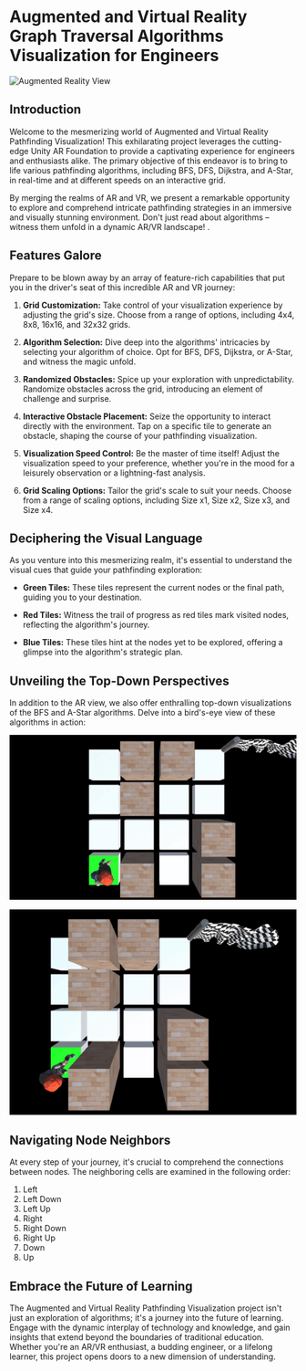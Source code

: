 
# Augmented and Virtual Reality Graph Traversal Algorithms Visualization for Engineers

![Augmented Reality View](https://github.com/neelgandhi108/Augmented-and-Virtual-Reality-Graph-Traversal-Algorithms-Visualization-for-Engineers/blob/master/Ar-view.gif)

## Introduction

Welcome to the mesmerizing world of Augmented and Virtual Reality Pathfinding Visualization! This exhilarating project leverages the cutting-edge Unity AR Foundation to provide a captivating experience for engineers and enthusiasts alike. The primary objective of this endeavor is to bring to life various pathfinding algorithms, including BFS, DFS, Dijkstra, and A-Star, in real-time and at different speeds on an interactive grid.

By merging the realms of AR and VR, we present a remarkable opportunity to explore and comprehend intricate pathfinding strategies in an immersive and visually stunning environment. Don't just read about algorithms – witness them unfold in a dynamic AR/VR landscape! .

## Features Galore

Prepare to be blown away by an array of feature-rich capabilities that put you in the driver's seat of this incredible AR and VR journey:

1.  **Grid Customization:** Take control of your visualization experience by adjusting the grid's size. Choose from a range of options, including 4x4, 8x8, 16x16, and 32x32 grids.
    
2.  **Algorithm Selection:** Dive deep into the algorithms' intricacies by selecting your algorithm of choice. Opt for BFS, DFS, Dijkstra, or A-Star, and witness the magic unfold.
    
3.  **Randomized Obstacles:** Spice up your exploration with unpredictability. Randomize obstacles across the grid, introducing an element of challenge and surprise.
    
4.  **Interactive Obstacle Placement:** Seize the opportunity to interact directly with the environment. Tap on a specific tile to generate an obstacle, shaping the course of your pathfinding visualization.
    
5.  **Visualization Speed Control:** Be the master of time itself! Adjust the visualization speed to your preference, whether you're in the mood for a leisurely observation or a lightning-fast analysis.
    
6.  **Grid Scaling Options:** Tailor the grid's scale to suit your needs. Choose from a range of scaling options, including Size x1, Size x2, Size x3, and Size x4.
    

## Deciphering the Visual Language

As you venture into this mesmerizing realm, it's essential to understand the visual cues that guide your pathfinding exploration:

-   **Green Tiles:** These tiles represent the current nodes or the final path, guiding you to your destination.
    
-   **Red Tiles:** Witness the trail of progress as red tiles mark visited nodes, reflecting the algorithm's journey.
    
-   **Blue Tiles:** These tiles hint at the nodes yet to be explored, offering a glimpse into the algorithm's strategic plan.
    

## Unveiling the Top-Down Perspectives

In addition to the AR view, we also offer enthralling top-down visualizations of the BFS and A-Star algorithms. Delve into a bird's-eye view of these algorithms in action:

![2D Top Down View: BFS Algorithm](https://github.com/neelgandhi108/Augmented-and-Virtual-Reality-Graph-Traversal-Algorithms-Visualization-for-Engineers/blob/master/2d-top-down-view-bfs.gif)

![2D Top Down View: A-Star Algorithm](https://github.com/neelgandhi108/Augmented-and-Virtual-Reality-Graph-Traversal-Algorithms-Visualization-for-Engineers/blob/master/2d-top-down-view-a-star.gif)

## Navigating Node Neighbors

At every step of your journey, it's crucial to comprehend the connections between nodes. The neighboring cells are examined in the following order:

1.  Left
2.  Left Down
3.  Left Up
4.  Right
5.  Right Down
6.  Right Up
7.  Down
8.  Up

## Embrace the Future of Learning

The Augmented and Virtual Reality Pathfinding Visualization project isn't just an exploration of algorithms; it's a journey into the future of learning. Engage with the dynamic interplay of technology and knowledge, and gain insights that extend beyond the boundaries of traditional education. Whether you're an AR/VR enthusiast, a budding engineer, or a lifelong learner, this project opens doors to a new dimension of understanding.